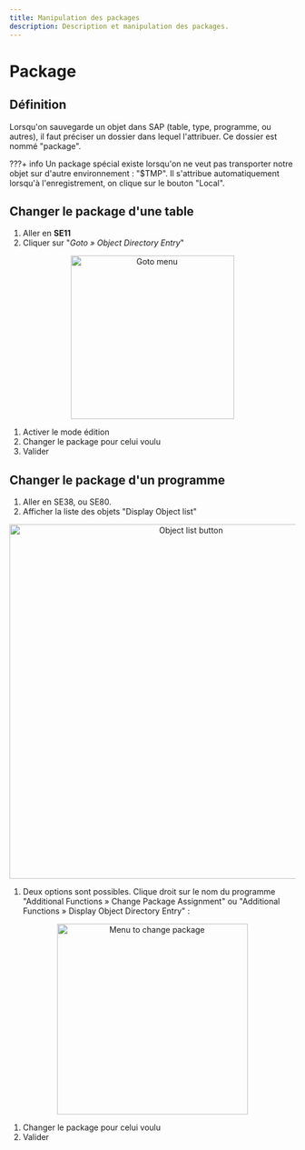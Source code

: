 ```yaml
---
title: Manipulation des packages
description: Description et manipulation des packages.
---
```


# Package
## Définition
Lorsqu'on sauvegarde un objet dans SAP (table, type, programme, ou autres), il faut préciser un dossier dans lequel l'attribuer. Ce dossier est nommé "package".

???+ info
	Un package spécial existe lorsqu'on ne veut pas transporter notre objet sur d'autre environnement : "$TMP". Il s'attribue automatiquement lorsqu'à l'enregistrement, on clique sur le bouton "Local".

## Changer le package d'une table

1. Aller en **SE11**
1. Cliquer sur "*Goto » Object Directory Entry*"
<center>
  <img src="/.img/package/packages-1.png" alt="Goto menu" style="width:30vw;"/>
</center>

1. Activer le mode édition
1. Changer le package pour celui voulu
1. Valider

## Changer le package d'un programme
1. Aller en SE38, ou SE80.
1. Afficher la liste des objets "Display Object list"
<center>
  <img src="/.img/package/package-report-1.png" alt="Object list button" style="width:65vw;"/>
</center>

1. Deux options sont possibles. 
Clique droit sur le nom du programme "Additional Functions » Change Package Assignment" ou "Additional Functions » Display Object Directory Entry" :
<center>
  <img src="/.img/package/package-report-2.png" alt="Menu to change package" style="width:35vw;"/>
</center>

1. Changer le package pour celui voulu
1. Valider